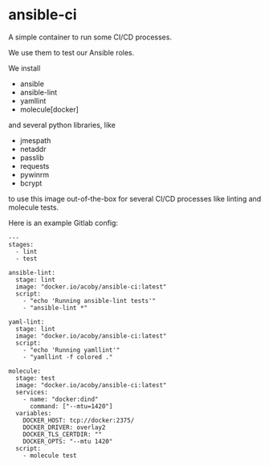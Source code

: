 # ansible-ci

A simple container to run some CI/CD processes. 

We use them to test our Ansible roles.

We install

- ansible
- ansible-lint
- yamllint
- molecule[docker]

and several python libraries, like

- jmespath
- netaddr
- passlib
- requests
- pywinrm
- bcrypt

to use this image out-of-the-box for several CI/CD processes like linting and molecule tests.

Here is an example Gitlab config:

```
---
stages:
  - lint
  - test

ansible-lint:
  stage: lint
  image: "docker.io/acoby/ansible-ci:latest"
  script:
    - "echo 'Running ansible-lint tests'"
    - "ansible-lint *"

yaml-lint:
  stage: lint
  image: "docker.io/acoby/ansible-ci:latest"
  script:
    - "echo 'Running yamllint'"
    - "yamllint -f colored ."

molecule:
  stage: test
  image: "docker.io/acoby/ansible-ci:latest"
  services:
    - name: "docker:dind"
      command: ["--mtu=1420"]
  variables:
    DOCKER_HOST: tcp://docker:2375/
    DOCKER_DRIVER: overlay2
    DOCKER_TLS_CERTDIR: ""
    DOCKER_OPTS: "--mtu 1420"
  script:
    - molecule test
```